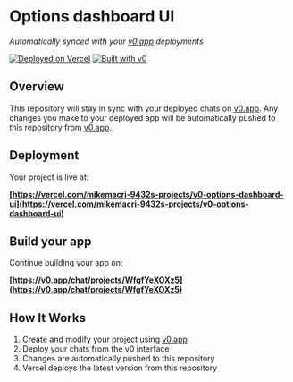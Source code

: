 # Options dashboard UI

*Automatically synced with your [v0.app](https://v0.app) deployments*

[![Deployed on Vercel](https://img.shields.io/badge/Deployed%20on-Vercel-black?style=for-the-badge&logo=vercel)](https://vercel.com/mikemacri-9432s-projects/v0-options-dashboard-ui)
[![Built with v0](https://img.shields.io/badge/Built%20with-v0.app-black?style=for-the-badge)](https://v0.app/chat/projects/WfgfYeXOXz5)

## Overview

This repository will stay in sync with your deployed chats on [v0.app](https://v0.app).
Any changes you make to your deployed app will be automatically pushed to this repository from [v0.app](https://v0.app).

## Deployment

Your project is live at:

**[https://vercel.com/mikemacri-9432s-projects/v0-options-dashboard-ui](https://vercel.com/mikemacri-9432s-projects/v0-options-dashboard-ui)**

## Build your app

Continue building your app on:

**[https://v0.app/chat/projects/WfgfYeXOXz5](https://v0.app/chat/projects/WfgfYeXOXz5)**

## How It Works

1. Create and modify your project using [v0.app](https://v0.app)
2. Deploy your chats from the v0 interface
3. Changes are automatically pushed to this repository
4. Vercel deploys the latest version from this repository